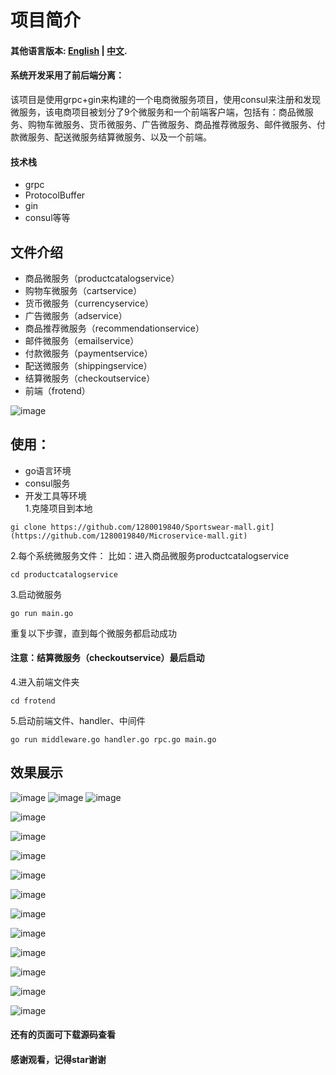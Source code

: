 # 项目简介
#### 其他语言版本: [English](README_en.md) | [中文](README.md).
#### 系统开发采用了前后端分离：
该项目是使用grpc+gin来构建的一个电商微服务项目，使用consul来注册和发现微服务，该电商项目被划分了9个微服务和一个前端客户端，包括有：商品微服务、购物车微服务、货币微服务、广告微服务、商品推荐微服务、邮件微服务、付款微服务、配送微服务结算微服务、以及一个前端。
#### 技术栈
* grpc
* ProtocolBuffer
* gin
* consul等等
  
## 文件介绍
* 商品微服务（productcatalogservice）
* 购物车微服务（cartservice）
* 货币微服务（currencyservice）
* 广告微服务（adservice）
* 商品推荐微服务（recommendationservice）
* 邮件微服务（emailservice）
* 付款微服务（paymentservice）
* 配送微服务（shippingservice）
* 结算微服务（checkoutservice）
* 前端（frotend）

![image](https://github.com/1280019840/Microservice-mall/raw/main/img/mic.png)


## 使用：
* go语言环境
* consul服务
* 开发工具等环境<br>
1.克隆项目到本地
```
gi clone https://github.com/1280019840/Sportswear-mall.git](https://github.com/1280019840/Microservice-mall.git)
```
2.每个系统微服务文件：
比如：进入商品微服务productcatalogservice
```
cd productcatalogservice
```
3.启动微服务
```
go run main.go
```
重复以下步骤，直到每个微服务都启动成功
#### 注意：结算微服务（checkoutservice）最后启动
4.进入前端文件夹
```
cd frotend
```
5.启动前端文件、handler、中间件
```
go run middleware.go handler.go rpc.go main.go
```
## 效果展示
![image](https://github.com/1280019840/Sportswear-mall/raw/main/img/home1.png)
![image](https://github.com/1280019840/Sportswear-mall/raw/main/img/home2.png)
![image](https://github.com/1280019840/Sportswear-mall/raw/main/img/home3.png)

![image](https://github.com/1280019840/Sportswear-mall/raw/main/img/register.png)

![image](https://github.com/1280019840/Sportswear-mall/raw/main/img/login.png)

![image](https://github.com/1280019840/Sportswear-mall/raw/main/img/category.png)

![image](https://github.com/1280019840/Sportswear-mall/raw/main/img/details.png)

![image](https://github.com/1280019840/Sportswear-mall/raw/main/img/cart.png)

![image](https://github.com/1280019840/Sportswear-mall/raw/main/img/pay.png)

![image](https://github.com/1280019840/Sportswear-mall/raw/main/img/order.png)

![image](https://github.com/1280019840/Sportswear-mall/raw/main/img/forum.png)

![image](https://github.com/1280019840/Sportswear-mall/raw/main/img/admin_home.png)

![image](https://github.com/1280019840/Sportswear-mall/raw/main/img/goods_order.png)

![image](https://github.com/1280019840/Sportswear-mall/raw/main/img/slideshow_admin.png)

#### 还有的页面可下载源码查看<br>
#### 感谢观看，记得star谢谢


